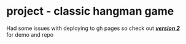 # project - classic hangman game

Had some issues with deploying to gh pages so check out **[***version 2***](https://github.com/criscrispy/classic-hangman-v2/tree/master)**\
for demo and repo 

